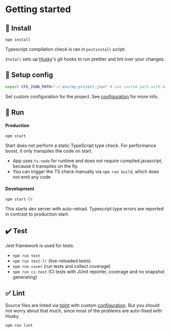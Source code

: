 # Getting started

## :seedling: Install

```
npm install
```
Typescript compilation check is ran in `postinstall` script.

`Install` sets up [Husky](https://www.npmjs.com/package/husky)'s git hooks to run prettier and lint over your changes.

## :wrench: Setup config
```bash
export CFG_JSON_PATH="~/.env/my-project.json" # use custom path with existing json file
```
Set custom configuration for the project. See [configuration](./config.md) for more info.

## :rocket: Run
#### Production
```
npm start
```
Start does not perform a static TypeScript type check. For performance boost, it only transpiles the code on start.

 - App uses `ts-node` for runtime and does not require compiled javascript, because it transpiles on the fly.
 - You can trigger the TS check manually via `npm run build`, which does not emit any code

#### Development
```
npm start-lr
```
This starts dev server with auto-reload. Typescript type errors are reported in contrast to production start.


## :heavy_check_mark: Test

Jest framework is used for tests.

- `npm run test`
- `npm run test-lr` (live-reloaded tests)
- `npm run cover` (run tests and collect coverage)
- `npm run ci-test` (CI tests with JUnit reporter, coverage and no snapshot generating)

## :white_check_mark: Lint

Source files are linted via [tslint](https://palantir.github.io/tslint/) with custom [configuration](https://www.npmjs.com/package/tslint-config-ackee).
But you should not worry about that much, since most of the problems are auto-fixed with Husky.

```
npm run lint
```
